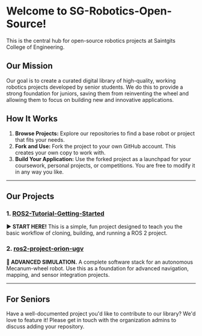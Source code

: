 # Welcome to SG-Robotics-Open-Source!

This is the central hub for open-source robotics projects at Saintgits College of Engineering.

## Our Mission

Our goal is to create a curated digital library of high-quality, working robotics projects developed by senior students. We do this to provide a strong foundation for juniors, saving them from reinventing the wheel and allowing them to focus on building new and innovative applications.

## How It Works

1.  **Browse Projects:** Explore our repositories to find a base robot or project that fits your needs.
2.  **Fork and Use:** Fork the project to your own GitHub account. This creates your own copy to work with.
3.  **Build Your Application:** Use the forked project as a launchpad for your coursework, personal projects, or competitions. You are free to modify it in any way you like.

---

## Our Projects

### 1. [ROS2-Tutorial-Getting-Started](https://github.com/SG-Robotics-Open-Source/ROS2-Tutorial-Getting-Started)
**▶️ START HERE!** This is a simple, fun project designed to teach you the basic workflow of cloning, building, and running a ROS 2 project.

### 2. [ros2-project-orion-ugv](https://github.com/SG-Robotics-Open-Source/ros2-project-orion-ugv)
**🤖 ADVANCED SIMULATION.** A complete software stack for an autonomous Mecanum-wheel robot. Use this as a foundation for advanced navigation, mapping, and sensor integration projects.

---

## For Seniors

Have a well-documented project you'd like to contribute to our library? We'd love to feature it! Please get in touch with the organization admins to discuss adding your repository.
